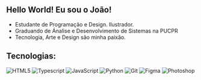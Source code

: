 ##  Hello World!  Eu sou o João!

* Estudante de Programação e Design. Ilustrador.
* Graduando de Ánalise e Desenvolvimento de Sistemas na PUCPR
* Tecnologia, Arte e Design são minha paixão.

## Tecnologias:




![HTML5](https://img.icons8.com/color/48/000000/html-5.png)
![Typescript](https://img.icons8.com/color/48/000000/typescript.png)
![JavaScript](https://img.icons8.com/color/48/000000/javascript--v1.png)
![Python](https://img.icons8.com/color/48/000000/python--v1.png)
![Git](https://img.icons8.com/color/48/000000/git.png)
![Figma](https://img.icons8.com/color/48/000000/figma.png)
![Photoshop](https://img.icons8.com/color/48/000000/adobe-photoshop.png)
